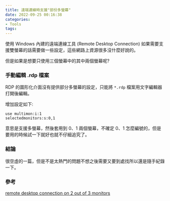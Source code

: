 ```yaml
---
title: 遠端連線時支援"部份多螢幕"
date: 2022-09-25 00:16:38
categories:
- Tools
tags:
---
```


使用 Windows 內建的遠端連線工具 (Remote Desktop Connection) 如果需要支援雙螢幕的話需要做一些設定，這些網路上資源很多沒什麼好說的。  

但是如果是想要只使用三個螢幕中的其中兩個螢幕呢?

<!--more-->

### 手動編輯 .rdp 檔案
RDP 的圖形化介面沒有提供部分多螢幕的設定，只能將 `*.rdp` 檔案用文字編輯器打開後編輯。  

增加設定如下:  
```
use multimon:i:1
selectedmonitors:s:0,1
```

意思是支援多螢幕，然後套用到 0、1 兩個螢幕，不確定 0、1 怎麼編號的，但是要用的時候試一下就好也就不仔細追究了。  

### 結論
很空虛的一篇，但是不是太熱門的問題不想之後需要又要到處找所以還是隨手紀錄一下。  

### 參考
[remote desktop connection on 2 out of 3 monitors](https://superuser.com/a/1555631/809665)
